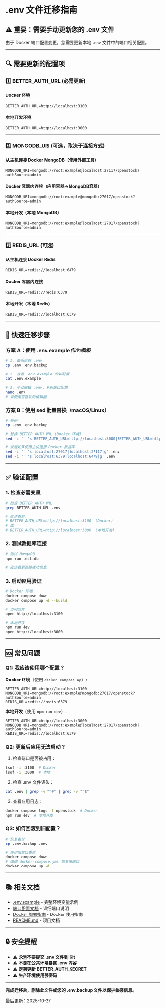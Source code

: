 # .env 文件迁移指南

## ⚠️ 重要：需要手动更新您的 .env 文件

由于 Docker 端口配置变更，您需要更新本地 `.env` 文件中的端口相关配置。

---

## 🔍 需要更新的配置项

### 1️⃣ **BETTER_AUTH_URL** (必需更新)

#### Docker 环境
```env
BETTER_AUTH_URL=http://localhost:3100
```

#### 本地开发环境
```env
BETTER_AUTH_URL=http://localhost:3000
```

---

### 2️⃣ **MONGODB_URI** (可选，取决于连接方式)

#### 从主机连接 Docker MongoDB（使用外部工具）
```env
MONGODB_URI=mongodb://root:example@localhost:27117/openstock?authSource=admin
```

#### Docker 容器内连接（应用容器→MongoDB容器）
```env
MONGODB_URI=mongodb://root:example@mongodb:27017/openstock?authSource=admin
```

#### 本地开发（本地 MongoDB）
```env
MONGODB_URI=mongodb://root:example@localhost:27017/openstock?authSource=admin
```

---

### 3️⃣ **REDIS_URL** (可选)

#### 从主机连接 Docker Redis
```env
REDIS_URL=redis://localhost:6479
```

#### Docker 容器内连接
```env
REDIS_URL=redis://redis:6379
```

#### 本地开发（本地 Redis）
```env
REDIS_URL=redis://localhost:6379
```

---

## 📝 快速迁移步骤

### 方案 A：使用 .env.example 作为模板

```bash
# 1. 备份现有 .env
cp .env .env.backup

# 2. 查看 .env.example 的新配置
cat .env.example

# 3. 手动编辑 .env，更新端口配置
nano .env
# 或使用您喜欢的编辑器
```

### 方案 B：使用 sed 批量替换（macOS/Linux）

```bash
# 备份
cp .env .env.backup

# 替换 BETTER_AUTH_URL (Docker 环境)
sed -i '' 's|BETTER_AUTH_URL=http://localhost:3000|BETTER_AUTH_URL=http://localhost:3100|g' .env

# 或者如果使用主机连接 Docker 数据库
sed -i '' 's|localhost:27017|localhost:27117|g' .env
sed -i '' 's|localhost:6379|localhost:6479|g' .env
```

---

## ✅ 验证配置

### 1. 检查必需变量

```bash
# 检查 BETTER_AUTH_URL
grep BETTER_AUTH_URL .env

# 应该看到:
# BETTER_AUTH_URL=http://localhost:3100  (Docker)
# 或
# BETTER_AUTH_URL=http://localhost:3000  (本地开发)
```

### 2. 测试数据库连接

```bash
# 测试 MongoDB
npm run test:db

# 应该看到连接成功信息
```

### 3. 启动应用验证

```bash
# Docker 环境
docker compose down
docker compose up -d --build

# 访问应用
open http://localhost:3100

# 本地开发
npm run dev
open http://localhost:3000
```

---

## 🆘 常见问题

### Q1: 我应该使用哪个配置？

**Docker 环境**（使用 `docker compose up`）:
```env
BETTER_AUTH_URL=http://localhost:3100
MONGODB_URI=mongodb://root:example@mongodb:27017/openstock?authSource=admin
REDIS_URL=redis://redis:6379
```

**本地开发**（使用 `npm run dev`）:
```env
BETTER_AUTH_URL=http://localhost:3000
MONGODB_URI=mongodb://root:example@localhost:27017/openstock?authSource=admin
REDIS_URL=redis://localhost:6379
```

### Q2: 更新后应用无法启动？

1. 检查端口是否被占用：
```bash
lsof -i :3100  # Docker
lsof -i :3000  # 本地
```

2. 检查 .env 文件语法：
```bash
cat .env | grep -v "^#" | grep -v "^$"
```

3. 查看应用日志：
```bash
docker compose logs -f openstock  # Docker
npm run dev  # 本地开发
```

### Q3: 如何回滚到旧配置？

```bash
# 恢复备份
cp .env.backup .env

# 使用旧端口重启
docker compose down
# 编辑 docker-compose.yml 恢复旧端口
docker compose up -d
```

---

## 📚 相关文档

- [.env.example](/.env.example) - 完整环境变量示例
- [端口配置文档](/docs/PORT_CONFIGURATION.md) - 详细端口说明
- [Docker 部署指南](/docs/DOCKER_GUIDE.md) - Docker 使用指南
- [README.md](/README.md) - 项目文档

---

## 🔒 安全提醒

- ⚠️ **永远不要提交 .env 文件到 Git**
- ⚠️ **不要在公共环境暴露 .env 内容**
- ⚠️ **定期更新 BETTER_AUTH_SECRET**
- ⚠️ **生产环境使用强密码**

---

**完成迁移后，删除此文件或您的 .env.backup 文件以保护敏感信息。**

最后更新：2025-10-27

